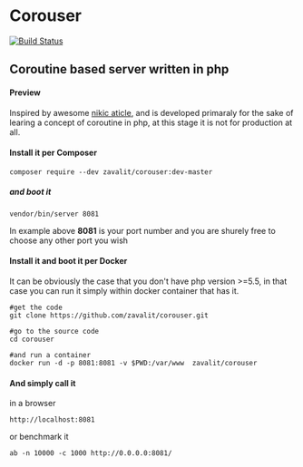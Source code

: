 # Corouser 


[![Build Status](https://travis-ci.org/zavalit/corouser.svg)](https://travis-ci.org/zavalit/corouser)

## Coroutine based server written in php

#### Preview

Inspired by awesome [nikic aticle](https://nikic.github.io/2012/12/22/Cooperative-multitasking-using-coroutines-in-PHP.html), and is developed primaraly for the sake of learing a concept of coroutine in php, at this stage it is not for production at all. 


#### Install it per Composer

    composer require --dev zavalit/corouser:dev-master
    
##### and boot it

    vendor/bin/server 8081 
    
  In example above **8081** is your port number and you are shurely free to choose any other port you wish
  
  
#### Install it and boot it per Docker
  It can be obviously the case that you don't have php version >=5.5, in that case you can run it simply within docker container that has it.
  
    #get the code
    git clone https://github.com/zavalit/corouser.git
    
    #go to the source code
    cd corouser
    
    #and run a container
    docker run -d -p 8081:8081 -v $PWD:/var/www  zavalit/corouser
    
#### And simply call it 
in a browser

    http://localhost:8081
     
or benchmark it

    ab -n 10000 -c 1000 http://0.0.0.0:8081/    
